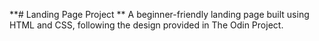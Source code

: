 **# Landing Page Project
**
A beginner-friendly landing page built using HTML and CSS, following the design provided in The Odin Project.
